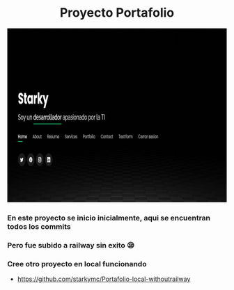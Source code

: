 <h1 align="center">Proyecto Portafolio</h1>

<div align="center">
<img aling="center" width="900" height="400" src="index.png" />
</div>

### En este proyecto se inicio inicialmente, aqui se encuentran todos los commits
### Pero fue subido a railway sin exito 😪


### Cree otro proyecto en local funcionando
- https://github.com/starkymc/Portafolio-local-withoutrailway
